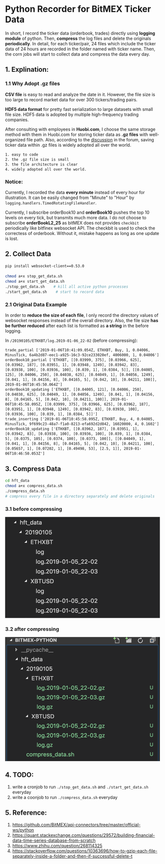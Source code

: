# Python Recorder for BitMEX Ticker Data

In short, I record the ticker data (orderbook, trades) directly using **logging module** of python. Then, **compress** the log files and delete the originals **periodically**. In detail, for each ticker/pair, 24 files which include the ticker data of 24 hours are recorded in the folder named with ticker name. Then, the corn jobs will start to collect data and compress the data every day.

## 1. Explination:

### 1.1 Why Adopt .gz files

**CSV file** is easy to read and analyze the date in it. However, the file size is too large to record market data for over 300 tickers/trading pairs.

**HDF5 data format** for pretty fast serialization to large datasets with small file size. HDF5 data is adopted by multiple high-frequency trading companies.

After consulting with employees in **Huobi.com**, I choose the same storage method with them in Huobi.com for storing ticker data as **.gz files** with well-organized file path. Also, according to the [discussion](https://www.zhihu.com/question/268114325) in the forum, saving ticker data within .gz files is widely adopted all over the world.

```
1. easy to code
2. the .gz file size is small
3. the file architecture is clear
4. widely adopted all over the world.
```

### Notice:

Currently, I recorded the data **every minute** instead of every hour for illustration. It can be easily changed from "Minute" to "Hour" by `logging.handlers.TimedRotatingFileHandler`.

Currently, I subscribe orderBook10 and **orderBook10** pushes the top 10 levels on every tick, but transmits much more data. I do not choose to subscribe **orderBookL2_25** as bitMEX does not provides `checkbit` periodically like bitfinex websocket API. The checkbit is used to check the correctess of orderbook. Without it, mistake happens as long as one update is lost.

## 2. Collect Data

```sh
pip install websocket-client==0.53.0

chmod a+x stop_get_data.sh
chmod a+x start_get_data.sh
./stop_get_data.sh    # kill all active python processes
./start_get_data.sh    # start to record data
```

### 2.1 Original Data Example

In order to **reduce the size of each file**, I only record the directory values of websocket responses instead of the overall directory. Also, the file size **has be further reduced** after each list is formatted as **a string** in the before logging.

In `/20190105/ETHXBT/log.2019-01-06_22-02` (before compressing):

```
trade_partial ['2019-01-06T10:41:09.054Z, ETHXBT, Buy, 1, 0.04006, MinusTick, 6a4b2d87-eec1-a925-16c3-92ce233020ef, 4006000, 1, 0.04006']
orderBook10_partial ['ETHXBT, [[0.03999, 375], [0.03966, 625], [0.03962, 187], [0.03951, 1], [0.03948, 1249], [0.03942, 83], [0.03938, 100], [0.03936, 100], [0.039, 1], [0.0384, 5]], [[0.04005, 125], [0.04006, 250], [0.04038, 625], [0.04049, 1], [0.04056, 1249], [0.041, 1], [0.04156, 8], [0.04165, 5], [0.042, 10], [0.04211, 100]], 2019-01-06T10:45:50.064Z']
orderBook10_updating ['ETHXBT, [[0.04005, 121], [0.04006, 250], [0.04038, 625], [0.04049, 1], [0.04056, 1249], [0.041, 1], [0.04156, 8], [0.04165, 5], [0.042, 10], [0.04211, 100]], 2019-01-06T10:45:58.095Z, [[0.03999, 375], [0.03966, 625], [0.03962, 187], [0.03951, 1], [0.03948, 1249], [0.03942, 83], [0.03938, 100], [0.03936, 100], [0.039, 1], [0.0384, 5]]']
trade_inserting ['2019-01-06T10:45:58.095Z, ETHXBT, Buy, 4, 0.04005, MinusTick, 9f699c23-48a7-f1a0-8213-efa692d2d042, 16020000, 4, 0.1602']
orderBook10_updating ['ETHXBT, [[0.03962, 187], [0.03951, 1], [0.03942, 83], [0.03938, 100], [0.03936, 100], [0.039, 1], [0.0384, 5], [0.0375, 105], [0.0374, 100], [0.0373, 100]], [[0.04049, 1], [0.041, 1], [0.04156, 8], [0.04165, 5], [0.042, 10], [0.04211, 100], [0.05657, 1], [0.07202, 1], [0.49498, 53], [2.5, 1]], 2019-01-06T10:46:50.053Z']
```

## 3. Compress Data

```sh
cd hft_data
chmod a+x compress_data.sh
./compress_data.sh
# compress every file in a directory separately and delete originals
```

### 3.1 before compressing

![](./util/orig.png)

### 3.2 after compressing

![](./util/after-compress.png)

## 4. TODO:

1. write a cronjob to run `./stop_get_data.sh` and `./start_get_data.sh` everyday
2. write a coonjob to run `./compress_data.sh` everyday

## 5. Reference:

1. https://github.com/BitMEX/api-connectors/tree/master/official-ws/python
2. https://quant.stackexchange.com/questions/29572/building-financial-data-time-series-database-from-scratch
3. https://www.zhihu.com/question/268114325
4. https://stackoverflow.com/questions/10363696/how-to-gzip-each-file-separately-inside-a-folder-and-then-if-successful-delete-t
